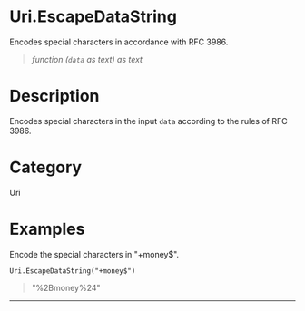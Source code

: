 ﻿# Uri.EscapeDataString
Encodes special characters in accordance with RFC 3986.
> _function (<code>data</code> as text) as text_
# Description 
Encodes special characters in the input <code>data</code> according to the rules of RFC 3986.

# Category 
Uri
# Examples 
Encode the special characters in "+money$".
```
Uri.EscapeDataString("+money$")
```
> "%2Bmoney%24"
***
